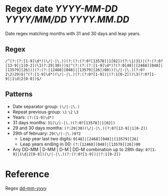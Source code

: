 # Regex date *YYYY-MM-DD* *YYYY/MM/DD* *YYYY.MM.DD*
Date regex matching months with 31 and 30 days and leap years.

## Regex
```re
/^(?:(?:[1-9]\d*)(\/|-|\.))(?:(?:(?:0?[13578]|1[02])(?:\1)31)|(?:(?:0?[13-9]|1[0-2])\1(?:29|30)))$|^(?:(?:(?:[1-9]\d*)?(?:0[48]|[2468][048]|[13579][26])|(?:(?:[12468][048]|[13579][26])00))(\/|-|\.)(?:0?2\2)29)$|^(?:[1-9]\d*)(\/|-|\.)(?:(?:0?[1-9])|(?:1[0-2]))\3(?:0?[1-9]|1\d|2[0-8])$/
```

## Patterns 
- Date separator group: `(\/|-|\.)`
- Repeat previous group: `\1` `\2` `\3`
- Years: `(?:[1-9]\d*)`
- 31 days months: `31(\/|-|\.)(?:0?[13578]|1[02])`
- 29 and 30 days months: `(?:29|30)(\/|-|\.)(?:0?[13-9]|1[0-2])`
- 29th of february: `29(\/|-|\.)0?2`
  - Leap year last two digits: `0[48]|[2468][048]|[13579][26]`
  - Leap years ending in 00: `(?:[12468][048]|[13579][26])00`
- Any DD-MM | D-MM | D-M | DD-M combination up to 28th day: `0?[1-9]|1\d|2[0-8])(\/|-|\.)(?:(?:0?[1-9])|(?:1[0-2])`

# Reference
Regex [dd-mm-yyyy](date-dd-mm-yyyy.md)